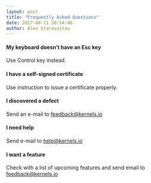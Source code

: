 ```yaml
---
layout: post
title: "Frequently Asked Questions"
date: 2017-08-11 20:54:46
author: Alex Staravoitau
---
```

#### My keyboard doesn’t have an Esc key
Use Control key instead.

#### I have a self-signed certificate
Use instruction to issue a certificate properly.

#### I discovered a defect
Send an e-mail to feedback@kernels.io

#### I need help
Send e-mail to help@kernels.io

#### I want a feature
Check with a list of upcoming features and send email to feedback@kernels.io